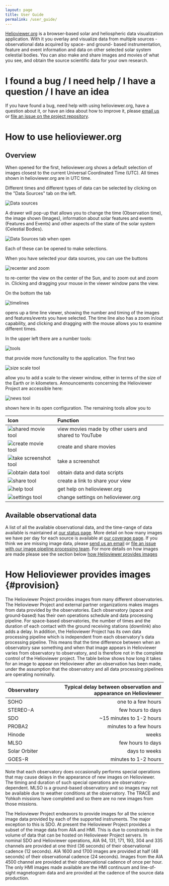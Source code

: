 ```yaml
---
layout: page
title: User Guide
permalink: /user_guide/
---
```


[Helioviewer.org][hvorg] is a browser-based solar and heliospheric data visualization application. With it you overlay and visualize data from multiple sources - observational data acquired by space- and ground- based instrumentation, feature and event information and data on other selected solar system celestial bodies. You can also make and share images and movies of what you see, and obtain the source scientific data for your own research.


# I found a bug / I need help / I have a question / I have an idea
If you have found a bug, need help with using helioviewer.org,  have a
question about it, or have an idea about how to improve it, please
[email us][hvpnemail] or [file an issue on the project repository][hvp].



# How to use helioviewer.org

## Overview
When opened for the first, helioviewer.org shows a default selection of images closest to the current Universal Coordinated Time (UTC). All times shown in helioviewer.org are in UTC time.

Different times and different types of data can be selected by clicking on the "Data Sources" tab on the left.

![Data sources](images/user_guide/data_sources.png)

A drawer will pop-up that allows you to change the time (Observation time), the image shown (Images), information about solar features and events (Features and Events) and other aspects of the state of the solar system (Celestial Bodies).

![Data Sources tab when open](images/user_guide/data_sources_open.png)

Each of these can be opened to make selections.

When you have selected your data sources, you can use the buttons

![recenter and zoom](images/user_guide/recenter_and_zoom.png)

to re-center the view on the center of the Sun, and to zoom out and zoom in. Clicking and dragging your mouse in the viewer window pans the view.

On the bottom the tab

![timelines](images/user_guide/timelines.png)

opens up a time line viewer, showing the number and timing of the images and features/events you have selected. The time line also has a zoom in/out capability, and clicking and dragging with the mouse allows you to examine different times.

In the upper left there are a number tools:

![tools](images/user_guide/tools.png)

that provide more functionality to the application.  The first two

![size scale tool](images/user_guide/tool_scale.png)

allow you to add a scale to the viewer window, either in terms of the size of the Earth or in kilometers.  Announcements concerning the Helioviewer Project are accessible here:

![news tool](images/user_guide/tool_news_open.png)

shown here in its open configuration. The remaining tools allow you to

| Icon | Function |
|:----------|:----------|
|  ![shared movie tool](images/user_guide/tool_youtube.png)           | view movies made by other users and shared to YouTube |
| ![create movie tool](images/user_guide/tool_movie.png)    | create and share movies |
|  ![take screenshot tool](images/user_guide/tool_screenshot.png)             | take a screenshot |
| ![obtain data tool](images/user_guide/tool_download_data.png)        | obtain data and data scripts |
| ![share tool](images/user_guide/tool_share.png)         | create a link to share your view |
| ![help tool](images/user_guide/tool_help.png)           | get help on helioviewer.org |
| ![settings tool](images/user_guide/tool_settings.png)  | change settings on helioviewer.org |

## Available observational data
A list of all the available observational data, and the time-range of
data available is maintained at [our status page][hvstatus]. More
detail on how many images we have per day for each source is available
at [our coverage page][hvcoverage]. If you think we are missing image
data, please [send us an email][hvpnemail] or [file an issue with
our image pipeline processing team][hvjp2gen]. For more details on how
images are made please see the section below [how Helioviewer provides
images](#provision)


# How Helioviewer provides images {#provision}

The Helioviewer Project provides images from many different observatories. The Helioviewer Project and external partner organizations makes images from data provided by the observatories. Each observatory (space and ground-based) has their own operations schedule and data processing pipeline. For space-based observatories, the number of times and the duration of each contact with the ground receiving stations (downlink) also adds a delay. In addition, the Helioviewer Project has its own data processing pipeline which is independent from each observatory's data processing pipeline. This means that the time difference between when an observatory saw something and when that image appears in Helioviewer varies from observatory to observatory, and is therefore not in the complete control of the Helioviewer project. The table below shows how long it takes for an image to appear on Helioviewer after an observation has been made, under the assumption that the observatory and all data processing pipelines are operating nominally.

| Observatory | Typical delay between observation and appearance on Helioviewer |
|:----------|----------:|
|SOHO            | one to a few hours |
|STEREO-A     | few hours to days |
|SDO              | ~15 minutes to 1-2 hours |
|PROBA2         | minutes to a few hours |
|Hinode         | weeks |
|MLSO            | few hours to days |
|Solar Orbiter  | days to weeks |
|GOES-R | minutes to 1-2 hours|

Note that each observatory does occasionally performs special operations that may cause delays in the appearance of new images on Helioviewer. The timing and duration of such special operations are observatory-dependent. MLSO is a ground-based observatory and so images may not be available due to weather conditions at the observatory. The TRACE and Yohkoh missions have completed and so there are no new images from those missions.

The Helioviewer Project endeavors to provide images for all the science image data provided by each of the supported instruments. The major exception to this is SDO. At present the Helioviewer Project provides a subset of the image data from AIA and HMI. This is due to constraints in the volume of data that can be hosted on Helioviewer Project servers. In nominal SDO and Helioviewer operations, AIA 94, 131, 171, 193, 304 and 335 channels are provided at one third (36 seconds) of their observational cadence (12 seconds). AIA 1600 and 1700 images are provided at half (48 seconds) of their observational cadence (24 seconds). Images from the AIA 4500 channel are provided at their observational cadence of once per hour. The only HMI images made available are the HMI continuum and line-of-sight magnetogram data and are provided at the cadence of the source data production.



[hvp]: https://github.com/Helioviewer-Project
[hvpapi]: https://github.com/Helioviewer.org/api
[hvjp2gen]: https://github.com/Helioviewer-Project/jp2gen
[hvstatus]: https://api.helioviewer.org/status
[hvcoverage]: https://api.helioviewer.org/statistics/bokeh/coverage
[hvorg]: https://www.helioviewer.org
[jhvorg]: https://www.jhelioviewer.org
[hvpnemail]: mailto:HelioViewerDevelopment@nasa.onmicrosoft.com

[comment]: <> (pandoc --toc --number-sections -s user_guide.md references.md -o user_guide.html)
